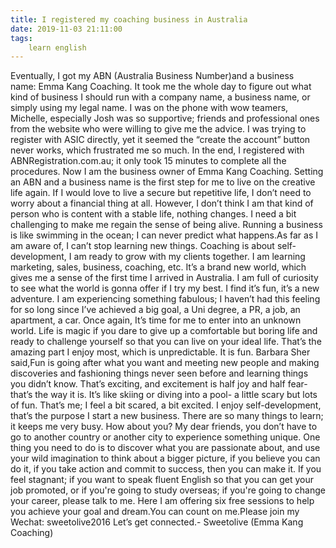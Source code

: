 ```yaml
---
title: I registered my coaching business in Australia
date: 2019-11-03 21:11:00
tags:
    learn english
---
```

Eventually, I got my ABN (Australia Business Number)and a business name: Emma Kang Coaching. It took me the whole day to figure out what kind of business I should run with a company name, a business name, or simply using my legal name. I was on the phone with wow teamers, Michelle, especially Josh was so supportive; friends and professional ones from the website who were willing to give me the advice. I was trying to register with ASIC directly, yet it seemed the “create the account” button never works, which frustrated me so much. In the end, I registered with ABNRegistration.com.au; it only took 15 minutes to complete all the procedures. Now I am the business owner of Emma Kang Coaching. Setting an ABN and a business name is the first step for me to live on the creative life again. If I would love to live a secure but repetitive life, I don’t need to worry about a financial thing at all. However, I don’t think I am that kind of person who is content with a stable life, nothing changes. I need a bit challenging to make me regain the sense of being alive. Running a business is like swimming in the ocean; I can never predict what happens.As far as I am aware of, I can’t stop learning new things. Coaching is about self-development, I am ready to grow with my clients together. I am learning marketing, sales, business, coaching, etc. It’s a brand new world, which gives me a sense of the first time I arrived in Australia. I am full of curiosity to see what the world is gonna offer if I try my best. I find it’s fun, it’s a new adventure. I am experiencing something fabulous; I haven’t had this feeling for so long since I’ve achieved a big goal, a Uni degree, a PR, a job, an apartment, a car. Once again, It’s time for me to enter into an unknown world. Life is magic if you dare to give up a comfortable but boring life and ready to challenge yourself so that you can live on your ideal life. That’s the amazing part I enjoy most, which is unpredictable. It is fun. Barbara Sher said,Fun is going after what you want and meeting new people and making discoveries and fashioning things never seen before and learning things you didn’t know. That’s exciting, and excitement is half joy and half fear- that’s the way it is. It’s like skiing or diving into a pool- a little scary but lots of fun. That’s me; I feel a bit scared, a bit excited. I enjoy self-development, that’s the purpose I start a new business. There are so many things to learn; it keeps me very busy. How about you? My dear friends, you don’t have to go to another country or another city to experience something unique. One thing you need to do is to discover what you are passionate about, and use your wild imagination to think about a bigger picture, if you believe you can do it, if you take action and commit to success, then you can make it. If you feel stagnant; if you want to speak fluent English so that you can get your job promoted, or if you're going to study overseas; if you're going to change your career, please talk to me. Here I am offering six free sessions to help you achieve your goal and dream.You can count on me.Please join my Wechat: sweetolive2016 Let’s get connected.- Sweetolive (Emma Kang Coaching)